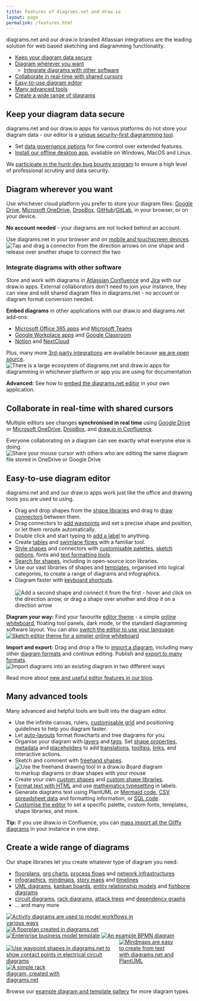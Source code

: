 ```yaml
---
title: Features of diagrams.net and draw.io
layout: page
permalink: /features.html
---
```


diagrams.net and our draw.io branded Atlassian integrations are the leading solution for web based sketching and diagramming functionality.
- [Keep your diagram data secure](#keep-your-diagram-data-secure)
- [Diagram wherever you want](#diagram-wherever-you-want)
  - [Integrate diagrams with other software](#integrate-diagrams-with-other-software)
- [Collaborate in real-time with shared cursors](#collaborate-in-real-time-with-shared-cursors)
- [Easy-to-use diagram editor](#easy-to-use-diagram-editor)
- [Many advanced tools](#many-advanced-tools)
- [Create a wide range of diagrams](#create-a-wide-range-of-diagrams)

## Keep your diagram data secure

diagrams.net and our draw.io apps for various platforms do not store your diagram data - our editor is a [unique security-first diagramming tool](/blog/data-protection.html). 

* Set [data governance options](blog/data-governance-lockdown.html) for fine control over extended features. 
* [Install our offline desktop app](https://get.diagrams.net/), available on Windows, MacOS and Linux.

We [participate in the huntr.dev bug bounty program](/doc/faq/report-vulnerability.html) to ensure a high level of professional scrutiny and data security.

## Diagram wherever you want

Use whichever cloud platform you prefer to store your diagram files: [Google Drive](https://app.diagrams.net/?mode=google), [Microsoft OneDrive](https://app.diagrams.net/?mode=onedrive), [DropBox](https://app.diagrams.net/?mode=dropbox), [GitHub](https://app.diagrams.net/?mode=github)/[GitLab](https://app.diagrams.net/?mode=gitlab), in your browser, or on your device.

**No account needed** - your diagrams are not locked behind an account. 

Use diagrams.net in your browser and on [mobile and touchscreen devices](/blog/touch-screen-diagrams.html).
<br /><img src="/assets/img/blog/touch-diagrams-connectors.gif" style="width=100%;max-width:500px;height:auto;" alt="Tap and drag a connector from the direction arrows on one shape and release over another shape to connect the two">

### Integrate diagrams with other software

Store and work with diagrams in [Atlassian Confluence](https://marketplace.atlassian.com/apps/1210933/draw-io-diagrams-for-confluence) and [Jira](https://marketplace.atlassian.com/apps/1211413/draw-io-diagrams-for-jira?hosting=cloud&tab=overview) with our draw.io apps. External collaborators don't need to join your instance, they can view and edit shared diagram files in diagrams.net - no account or diagram format conversion needed.

**Embed diagrams** in other applications with our draw.io and diagrams.net add-ons:
* [Microsoft Office 365 apps](/doc/faq/microsoft-office-diagrams.html) and [Microsoft Teams](/doc/faq/microsoft-teams-diagrams.html)
* [Google Workplace apps](/doc/faq/google-docs-diagrams.html) and [Google Classroom](/blog/google-classroom-diagrams.html)
* [Notion](https://chrome.google.com/webstore/detail/drawio-for-notion/plhaalebpkihaccllnkdaokdoeaokmle) and [NextCloud](https://apps.nextcloud.com/apps/drawio)

Plus, many more [3rd-party integrations](/integrations.html) are available because [we are open source](https://github.com/jgraph/drawio). 
<br /><img src="/assets/img/blog/integrations.png" style="width=100%;max-width:650px;;height:auto;" alt="There is a large ecosystem of diagrams.net and draw.io apps for diagramming in whichever platform or app you are using for documentation">

**Advanced:** See how to [embed the diagrams.net editor](/blog/embedding-walkthrough.html) in your own application.


## Collaborate in real-time with shared cursors

Multiple editors see changes **synchronised in real time** using [Google Drive](https://app.diagrams.net/?mode=google) or [Microsoft OneDrive](https://app.diagrams.net/?mode=onedrive), [DropBox](https://app.diagrams.net/?mode=dropbox), and [draw.io in Confluence](https://marketplace.atlassian.com/apps/1210933/draw-io-diagrams-for-confluence).

Everyone collaborating on a diagram can see exactly what everyone else is doing. 
<br /><img src="/assets/img/blog/remote-cursors.gif" style="width=100%;max-width:500px;height:auto;" alt="Share your mouse cursor with others who are editing the same diagram file stored in OneDrive or Google Drive">

## Easy-to-use diagram editor

diagrams.net and and our draw.io apps work just like the office and drawing tools you are used to using.

* Drag and drop shapes from the [shape libraries](/blog/shape-libraries.html) and drag to [draw connectors](/blog/connect-shapes.html) between them.
* Drag connectors to [add waypoints](/blog/waypoints-connectors.html) and set a precise shape and position, or let them reroute automatically.
* Double click and start typing to [add a label](/doc/faq/labels-add.html) to anything. 
* Create [tables](/blog/tables.html) and [swimlane flows](/blog/swimlane-diagrams.html) with a familiar tool.
* [Style shapes](/doc/faq/shape-styles.html) and connectors with [customisable palettes](/doc/faq/configure-diagram-editor.html), [sketch options](/blog/rough-style.html), fonts and [text formatting tools](/doc/faq/text-styles.html).
* [Search for shapes](/doc/faq/shape-search.html), including in open-source icon libraries.
* Use our vast libraries of shapes and [templates](/doc/faq/insert-template.html), organised into logical categories, to create a range of diagrams and infographics. 
* Diagram faster with [keyboard shortcuts](/blog/modifier-shortcuts-in-diagrams.html).  
<br /><img src="/assets/img/blog/basic-flow-add-connect-shape.gif" style="width=100%;max-width:500px;height:auto;" alt="Add a second shape and connect it from the first - hover and click on the direction arrow, or drag a shape over another and drop it on a direction arrow">

**Diagram your way:** Find your favourite [editor theme](/blog/diagram-editor-theme.html) - a simple [online whiteboard](/blog/sketch-online-whiteboard.html), floating tool panels, dark mode, or the standard diagramming software layout. You can also [switch the editor to use your language](/doc/faq/menu-language-change.html).
<br />[<img src="/assets/img/blog/sketch-theme-tutorial.png" style="width=100%;max-width:500px;height:auto;" alt="Sketch editor theme for a simpler online whiteboard">](https://app.diagrams.net/?splash=0&ui=sketch&title=#Uhttps%3A%2F%2Fraw.githubusercontent.com%2Fjgraph%2Fdrawio-diagrams%2Fmaster%2Fblog%2Fboard-visual-tutorial.drawio)

**Import and export:** Drag and drop a file to [import a diagram](/doc/faq/import-diagram.html), including many other [diagram formats](/blog/import-formats.html) and continue editing. Publish and [export to many formats](/doc/faq/export-diagram.html). 
<br /><img src="/assets/img/blog/import-file.gif" style="width=100%;max-width:500px;height:auto;" alt="Import diagrams into an existing diagram in two different ways">

Read more about [new and useful editor features in our blog](/blog/features.html). 

## Many advanced tools

Many advanced and helpful tools are built into the diagram editor.

* Use the infinite canvas, rulers, [customisable grid](/doc/faq/editor-grid-change.html) and positioning guidelines to help you diagram faster.
* Let [auto-layouts](/doc/faq/apply-layouts.html) format flowcharts and tree diagrams for you.
* Organise your diagram with [layers](/doc/layers.html) and [tags](/blog/tags-in-diagrams.html). Set [shape properties](/blog/shape-properties.html), [metadata](/doc/faq/shape-metadata.html) and [placeholders](predefined-placeholders.html) to add [translations](/blog/translate-diagrams.html), [tooltips](/doc/faq/tooltips.html), [links](/doc/faq/custom-links.html), and interactive actions.
* Sketch and comment with [freehand shapes](/doc/faq/insert-freehand-shapes.html).
<br /><img src="/assets/img/blog/freehand-brush-width.gif" style="width=100%;max-width:400px;height:auto;" alt="Use the freehand drawing tool in a draw.io Board diagram to markup diagrams or draw shapes with your mouse">
* Create your own [custom shapes](/doc/faq/custom-shapes.html) and [custom shape libraries](/blog/custom-libraries.html).
* [Format text with HTML](/doc/faq/text-styles.html) and use [mathematics typesetting](/blog/maths-in-diagrams.html) in labels.
* Generate diagrams text using PlantUML or [Mermaid code](/blog/mermaid-diagrams.html), [CSV spreadsheet data](/doc/faq/insert-from-csv.html) and formatting information, or [SQL code](/blog/insert-sql.html).
* [Customise the editor](/doc/faq/configure-diagram-editor.html) to set a specific palette, custom fonts, templates, shape libraries, and more. 

**Tip:** If you use draw.io in Confluence, you can [mass import all the Gliffy diagrams](/doc/faq/mass-import-gliffy-confluence-cloud.html) in your instance in one step.

## Create a wide range of diagrams

Our shape libraries let you create whatever type of diagram you need: 
* [floorplans](/blog/floorplans.html), [org charts](/blog/org-charts.html), [process flows](/blog/bpmn-2-0.html) and [network infrastructures](/blog/network-diagrams.html)
* [infographics](/blog/infographics-layered-shapes.html), [mindmaps](blog/plantuml-mindmaps-from-text.html), [story maps](/blog/story-mapping.html) and [timelines](/blog/timeline-diagrams.html)
* [UML diagrams](/example-diagrams#uml-diagrams.html), [kanban boards](/blog/kanban-boards.html), [entity relationship models](/blog/entity-relationship-tables.html) and [fishbone diagrams](/blog/ishikawa-diagrams.html)
* [circuit diagrams](/blog/waypoint-shape.html), [rack diagrams](/blog/rack-diagrams.html), [attack trees](/blog/threat-modelling.html) and [dependency graphs](/blog/dependency-graphs.html)
* ... and many more

[<img src="/assets/img/blog/uml-2-5-activity-diagram-example.png" style="width=100%;max-width:350px;height:auto;" alt="Activity diagrams are used to model workflows in various ways">](https://viewer.diagrams.net/?lightbox=1&highlight=0000ff&edit=_blank&page=1&layers=1&nav=1&title=#Uhttps%3A%2F%2Fraw.githubusercontent.com%2Fjgraph%2Fdrawio-diagrams%2Fdev%2Fexamples%2Fuml-activity-example.drawio)&nbsp;[<img src="/assets/img/blog/floorplan.png" style="width=100%;max-width:250px;height:auto;" alt="A floorplan created in diagrams.net">](https://viewer.diagrams.net/?lightbox=1&highlight=0000ff&edit=_blank&layers=1&nav=1&title=#Uhttps%3A%2F%2Fraw.githubusercontent.com%2Fjgraph%2Fdrawio-diagrams%2Fdev%2Fexamples%2FFloorplan.xml) 
<br />[<img src="/assets/img/blog/template-lean_mapping_2.png" style="width=100%;max-width:300px;height:auto;" alt="Enterprise business model template">](https://viewer.diagrams.net/?lightbox=1&highlight=0000ff&edit=_blank&layers=1&nav=1&title=#Uhttps%3A%2F%2Fraw.githubusercontent.com%2Fjgraph%2Fdrawio-diagrams%2Fdev%2Ftemplates%2Fbusiness%2Flean_mapping_2.xml)&nbsp;[<img src="/assets/img/blog/bpmn-example.png" style="width=100%;max-width:300px;height:auto;" alt="An example BPMN diagram">](https://viewer.diagrams.net/?splash=0&ui=kennedy&ibs=bpmn2&title=#Uhttps%3A%2F%2Fraw.githubusercontent.com%2Fjgraph%2Fdrawio-diagrams%2Fdev%2Fexamples%2FBPMN.xml)
<br />[<img src="/assets/img/blog/waypoint-shape-circuit.png" style="width=100%;max-width:300px;height:auto;" alt="Use waypoint shapes in diagrams.net to show contact points in electrical circuit diagrams">](https://viewer.diagrams.net/?lightbox=1&highlight=0000ff&edit=_blank&layers=1&nav=1&title=#Uhttps%3A%2F%2Fraw.githubusercontent.com%2Fjgraph%2Fdrawio-diagrams%2Fdev%2Fexamples%2Fcircuit-logic-examples.drawio)&nbsp;[<img src="/assets/img/blog/mindmap-plantuml-example2.png" style="width=100%;max-width:150px;height:auto;" alt="Mindmaps are easy to create from text with diagrams.net and PlantUML">](https://viewer.diagrams.net/?lightbox=1&highlight=0000ff&edit=_blank&layers=1&nav=1&title=#Uhttps%3A%2F%2Fraw.githubusercontent.com%2Fjgraph%2Fdrawio-diagrams%2Fdev%2Fblog%2Fmindmap-plantuml-example.drawio)&nbsp;[<img src="/assets/img/blog/rack-diagram-simple-server.png" alt="A simple rack diagram, created with diagrams.net" style="width=100%;max-width:150px;height:auto;" >](https://viewer.diagrams.net/?lightbox=1&highlight=0000ff&edit=_blank&layers=1&nav=1&title=#Uhttps%3A%2F%2Fraw.githubusercontent.com%2Fjgraph%2Fdrawio-diagrams%2Fdev%2Fexamples%2Frack-diagram-simple-server.drawio)

Browse our [example diagram and template gallery](/example-diagrams.html) for more diagram types.
